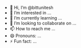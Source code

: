 - 👋 Hi, I’m @bittunitesh
- 👀 I’m interested in ...
- 🌱 I’m currently learning ...
- 💞️ I’m looking to collaborate on ...
- 📫 How to reach me ...
- 😄 Pronouns: ...
- ⚡ Fun fact: ...

<!---
bittunitesh/bittunitesh is a ✨ special ✨ repository because its `README.md` (this file) appears on your GitHub profile.
You can click the Preview link to take a look at your changes.
--->

